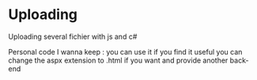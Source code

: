# Uploading
Uploading several fichier with js and c#

Personal code I wanna keep : you can use it if you find it useful
you can change the aspx extension to .html if you want and provide another back-end

